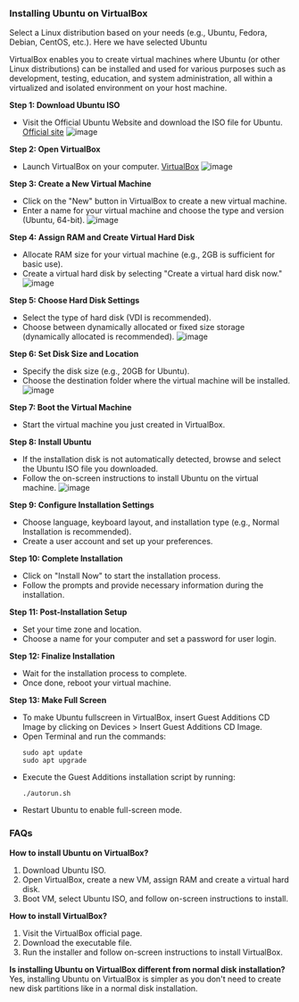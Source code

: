 ### Installing Ubuntu on VirtualBox
Select a Linux distribution based on your needs (e.g., Ubuntu, Fedora, Debian, CentOS, etc.). Here we have selected Ubuntu

VirtualBox enables you to create virtual machines where Ubuntu (or other Linux distributions) can be installed and used for various purposes such as development, testing, education, and system administration, all within a virtualized and isolated environment on your host machine.

**Step 1: Download Ubuntu ISO**
- Visit the Official Ubuntu Website and download the ISO file for Ubuntu. [Official site](https://ubuntu.com/download/desktop)
  ![image](https://github.com/Akmeena4u/Best-linux-tutorial/assets/93425334/01ba7491-dc33-4e28-8524-f20cd91b9733)


**Step 2: Open VirtualBox**
- Launch VirtualBox on your computer. [VirtualBox](https://www.geeksforgeeks.org/how-to-install-virtualbox-in-linux/)
   ![image](https://github.com/Akmeena4u/Best-linux-tutorial/assets/93425334/5857e4ab-44fb-45a0-970b-909e2412d172)

  
**Step 3: Create a New Virtual Machine**
- Click on the "New" button in VirtualBox to create a new virtual machine.
- Enter a name for your virtual machine and choose the type and version (Ubuntu, 64-bit).
  ![image](https://github.com/Akmeena4u/Best-linux-tutorial/assets/93425334/3a3859dd-8a92-4714-a8fa-5996f973546f)

**Step 4: Assign RAM and Create Virtual Hard Disk**
- Allocate RAM size for your virtual machine (e.g., 2GB is sufficient for basic use).
- Create a virtual hard disk by selecting "Create a virtual hard disk now."
  ![image](https://github.com/Akmeena4u/Best-linux-tutorial/assets/93425334/81ac8de1-6a36-4824-a076-ee437c00f82a)


**Step 5: Choose Hard Disk Settings**
- Select the type of hard disk (VDI is recommended).
- Choose between dynamically allocated or fixed size storage (dynamically allocated is recommended).
  ![image](https://github.com/Akmeena4u/Best-linux-tutorial/assets/93425334/ac60436b-eb36-48e7-9063-7d08d5c21065)


**Step 6: Set Disk Size and Location**
- Specify the disk size (e.g., 20GB for Ubuntu).
- Choose the destination folder where the virtual machine will be installed.
  ![image](https://github.com/Akmeena4u/Best-linux-tutorial/assets/93425334/25ad302e-9afe-41b9-8dae-8a2539410ec9)


**Step 7: Boot the Virtual Machine**
- Start the virtual machine you just created in VirtualBox.

**Step 8: Install Ubuntu**
- If the installation disk is not automatically detected, browse and select the Ubuntu ISO file you downloaded.
- Follow the on-screen instructions to install Ubuntu on the virtual machine.
  ![image](https://github.com/Akmeena4u/Best-linux-tutorial/assets/93425334/45d3290e-0958-43fb-bc22-56860ef2c2f4)


**Step 9: Configure Installation Settings**
- Choose language, keyboard layout, and installation type (e.g., Normal Installation is recommended).
- Create a user account and set up your preferences.

**Step 10: Complete Installation**
- Click on "Install Now" to start the installation process.
- Follow the prompts and provide necessary information during the installation.

**Step 11: Post-Installation Setup**
- Set your time zone and location.
- Choose a name for your computer and set a password for user login.

**Step 12: Finalize Installation**
- Wait for the installation process to complete.
- Once done, reboot your virtual machine.

**Step 13: Make Full Screen**
- To make Ubuntu fullscreen in VirtualBox, insert Guest Additions CD Image by clicking on Devices > Insert Guest Additions CD Image.
- Open Terminal and run the commands:
  ```
  sudo apt update
  sudo apt upgrade
  ```
- Execute the Guest Additions installation script by running:
  ```
  ./autorun.sh
  ```
- Restart Ubuntu to enable full-screen mode.

### FAQs

**How to install Ubuntu on VirtualBox?**
1. Download Ubuntu ISO.
2. Open VirtualBox, create a new VM, assign RAM and create a virtual hard disk.
3. Boot VM, select Ubuntu ISO, and follow on-screen instructions to install.

**How to install VirtualBox?**
1. Visit the VirtualBox official page.
2. Download the executable file.
3. Run the installer and follow on-screen instructions to install VirtualBox.

**Is installing Ubuntu on VirtualBox different from normal disk installation?**
Yes, installing Ubuntu on VirtualBox is simpler as you don't need to create new disk partitions like in a normal disk installation.
